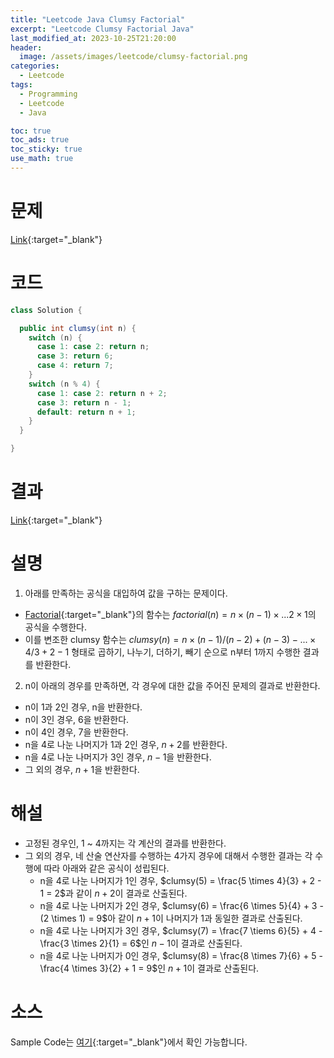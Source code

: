 ```yaml
---
title: "Leetcode Java Clumsy Factorial"
excerpt: "Leetcode Clumsy Factorial Java"
last_modified_at: 2023-10-25T21:20:00
header:
  image: /assets/images/leetcode/clumsy-factorial.png
categories:
  - Leetcode
tags:
  - Programming
  - Leetcode
  - Java

toc: true
toc_ads: true
toc_sticky: true
use_math: true
---
```

# 문제
[Link](https://leetcode.com/problems/clumsy-factorial){:target="_blank"}

# 코드
```java
class Solution {

  public int clumsy(int n) {
    switch (n) {
      case 1: case 2: return n;
      case 3: return 6;
      case 4: return 7;
    }
    switch (n % 4) {
      case 1: case 2: return n + 2;
      case 3: return n - 1;
      default: return n + 1;
    }
  }

}
```

# 결과
[Link](https://leetcode.com/problems/clumsy-factorial/submissions/1082957179/){:target="_blank"}

# 설명
1. 아래를 만족하는 공식을 대입하여 값을 구하는 문제이다.
- [Factorial](https://en.wikipedia.org/wiki/Factorial){:target="_blank"}의 함수는 $factorial(n) = n \times (n - 1) \times ... 2 \times 1$의 공식을 수행한다.
- 이를 변조한 clumsy 함수는 $clumsy(n)= n \times (n - 1) / (n - 2) + (n - 3) - ... \times 4 / 3 + 2 - 1$ 형태로 곱하기, 나누기, 더하기, 빼기 순으로 n부터 1까지 수행한 결과를 반환한다.

2. n이 아래의 경우를 만족하면, 각 경우에 대한 값을 주어진 문제의 결과로 반환한다.
- n이 1과 2인 경우, n을 반환한다.
- n이 3인 경우, 6을 반환한다.
- n이 4인 경우, 7을 반환한다.
- n을 4로 나눈 나머지가 1과 2인 경우, $n + 2$를 반환한다.
- n을 4로 나눈 나머지가 3인 경우, $n - 1$을 반환한다.
- 그 외의 경우, $n + 1$을 반환한다.

# 해설
- 고정된 경우인, 1 ~ 4까지는 각 계산의 결과를 반환한다.
- 그 외의 경우, 네 산술 연산자를 수행하는 4가지 경우에 대해서 수행한 결과는 각 수행에 따라 아래와 같은 공식이 성립된다.
  - n을 4로 나눈 나머지가 1인 경우, $clumsy(5) = \frac{5 \times 4}{3} + 2 - 1 = 2$과 같이 $n + 2$이 결과로 산출된다.
  - n을 4로 나눈 나머지가 2인 경우, $clumsy(6) = \frac{6 \times 5}{4} + 3 - (2 \times 1) = 9$아 같이 $n + 1$이 나머지가 1과 동일한 결과로 산출된다.
  - n을 4로 나눈 나머지가 3인 경우, $clumsy(7) = \frac{7 \tiems 6}{5} + 4 - \frac{3 \times 2}{1} = 6$인 $n - 1$이 결과로 산출된다.
  - n을 4로 나눈 나머지가 0인 경우, $clumsy(8) = \frac{8 \times 7}{6} + 5 - \frac{4 \times 3}{2} + 1 = 9$인 $n + 1$이 결과로 산출된다.

# 소스
Sample Code는 [여기](https://github.com/GracefulSoul/leetcode/blob/master/src/main/java/gracefulsoul/problems/ClumsyFactorial.java){:target="_blank"}에서 확인 가능합니다.